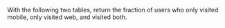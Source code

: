 With the following two tables, return the fraction of users who only visited mobile, only visited web, and visited both.